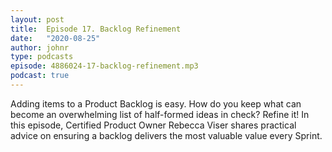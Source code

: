 ```yaml
---
layout: post
title:  Episode 17. Backlog Refinement
date:   "2020-08-25"
author: johnr
type: podcasts
episode: 4886024-17-backlog-refinement.mp3
podcast: true
---
```


Adding items to a Product Backlog is easy. How do you keep what can become an overwhelming list of half-formed ideas in check? Refine it! In this episode, Certified Product Owner Rebecca Viser shares practical advice on ensuring a backlog delivers the most valuable value every Sprint.
